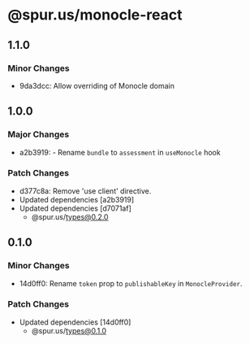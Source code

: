 # @spur.us/monocle-react

## 1.1.0

### Minor Changes

- 9da3dcc: Allow overriding of Monocle domain

## 1.0.0

### Major Changes

- a2b3919: - Rename `bundle` to `assessment` in `useMonocle` hook

### Patch Changes

- d377c8a: Remove 'use client' directive.
- Updated dependencies [a2b3919]
- Updated dependencies [d7071af]
  - @spur.us/types@0.2.0

## 0.1.0

### Minor Changes

- 14d0ff0: Rename `token` prop to `publishableKey` in `MonocleProvider`.

### Patch Changes

- Updated dependencies [14d0ff0]
  - @spur.us/types@0.1.0
